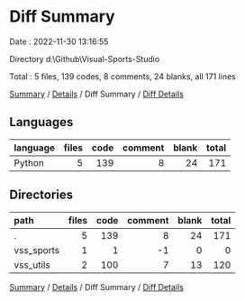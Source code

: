 # Diff Summary

Date : 2022-11-30 13:16:55

Directory d:\\Github\\Visual-Sports-Studio

Total : 5 files,  139 codes, 8 comments, 24 blanks, all 171 lines

[Summary](results.md) / [Details](details.md) / Diff Summary / [Diff Details](diff-details.md)

## Languages
| language | files | code | comment | blank | total |
| :--- | ---: | ---: | ---: | ---: | ---: |
| Python | 5 | 139 | 8 | 24 | 171 |

## Directories
| path | files | code | comment | blank | total |
| :--- | ---: | ---: | ---: | ---: | ---: |
| . | 5 | 139 | 8 | 24 | 171 |
| vss_sports | 1 | 1 | -1 | 0 | 0 |
| vss_utils | 2 | 100 | 7 | 13 | 120 |

[Summary](results.md) / [Details](details.md) / Diff Summary / [Diff Details](diff-details.md)